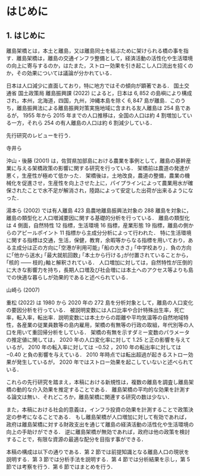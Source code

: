 # はじめに

## 1. はじめに

離島架橋とは，本土と離島，又は離島同士を結ぶために架けられる橋の事を指す．離島架橋は，離島の交通インフラ整備として，経済活動の活性化や生活環境の向上に寄与するのか，はたまた，ストロー効果を引き起こし人口流出を招くのか，その効果については議論が分かれている．

日本は人口減少に直面しており，特に地方ではその傾向が顕著である．
国土交通省 国土政策局 離島振興課 $(2022)$ によると，日本は $6,852$ の島嶼により構成され，本州，北海道，四国，九州，沖縄本島を除く $6,847$ 島が離島．このうち，離島振興法による離島振興対策実施地域に含まれる友人離島は $254$ 島であるが， $1955$ 年から $2015$ 年までの人口推移は，全国の人口は約 $4$ 割増加している一方，それら $254$ の有人離島の人口は約 $6$ 割減少している．

先行研究のレビューを行う．

<!-- TODO 佐藤ら () -->

寺井ら

<!-- TODO 沖山・後藤 (2001) -->

沖山・後藤 $(2001)$ は，佐賀県加部島における農業を事例として，離島の基幹産業に与える架橋政策の影響に関する研究を行っている．
架橋前は農道の発達が悪く，生産性が極めて低かった．
架橋後は，土地改良，農道の整備，農業の機械化を促進させ，生産性を向上させた上に，パイプラインによって農業用水が確保されたことで水不足が解消され，陸路によって安定した出荷が出来るようになった．

湯本ら $(2002)$ では有人離島 $423$ 島農地離島振興法対象の $288$ 離島を対象に，離島の類型化と人口増減要因に関する基礎的分析を行っている．
離島の類型化は $4$ 側面，自然特性 $12$ 指標，生活環境 $16$ 指標，産業形態 $19$ 指標，離島の側からのアピールポイント $11$ 指標から主成分分析によって行われた．
特に生活環境に関する指標は交通，生活，保健，教育，余暇等からなる指標を用いており，ある主成分は正の方向に｢空港が利用可能｣ ｢船の大きさ｣ ｢中学校あり｣．負の方向に｢他から送水｣ ｢最大就航回数｣ ｢本土から行ける｣が付置されていることから，｢核的 ―― 枝的｣軸と解釈されている．
人口増加に対しては，自然特性が圧倒的に大きな影響力を持ち，長期人口増及び社会増には本土へのアクセス等よりも島での快適な暮らしが効果的であると述べられている．

<!-- TODO 山崎ら (2007) -->

山崎ら $(2007)$

重松 $(2022)$ は $1980$ から $2020$ 年の $272$ 島を分析対象として，離島の人口変化の要因分析を行っている．
被説明変数には人口比率や合計特殊出生率，死亡率，転入率，転出率．説明変数には本土からの距離や平均気温等の自然地域特性，各産業の従業員数等の島内雇用，架橋の有無等の行政の取組，年代別等の人口を用いて重回帰分析をしている．
架橋の有無を示すダミー変数のパラメータの推定値に関しては，
$2020$ 年の人口変化率に対して $1.25$ と正の影響を与えているが，
$2010$ 年の転入率に対しては $-0.52$ ，$2010$ 年の転出率に対しては $-0.40$ と負の影響を与えている．
$2010$ 年時点では転出超過が起きるストロー効果が発生しているが，
$2020$ 年ではストロー効果を起こしていないと述べられている．

これらの先行研究を踏まえ，本稿における新規性は，複数の離島を調査し離島架橋の動的な介入効果を推定することである．
離島架橋の平均的な効果を計測する論文は無い．それどころか，離島架橋に関連する研究の数は少ない．

また，本稿における社会的意義は，インフラ投資の効果を計測することで政策決定の参考になることである．
もし離島架橋が人口増加に対して有効であれば，政府は離島架橋に対する財政支出を通じて離島の経済活動の活性化や生活環境の向上の手助けができる．
逆に離島架橋が無効であれば，政府は他の政策を検討することで，有限な資源の最適な配分を目指す事ができる．

本稿の構成は以下の通りである．第 $2$ 節では前提知識となる離島人口の現状を説明する．第 $3$ 節では分析手法を説明する．第 $4$ 節では分析結果を示し，第 $5$ 節では考察を行う．第 $6$ 節ではまとめを行う．
